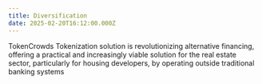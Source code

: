 ```yaml
---
title: Diversification
date: 2025-02-20T16:12:00.000Z
---
```

TokenCrowds Tokenization solution is revolutionizing alternative financing, offering a practical and increasingly viable solution for the real estate sector, particularly for housing developers, by operating outside traditional banking systems
